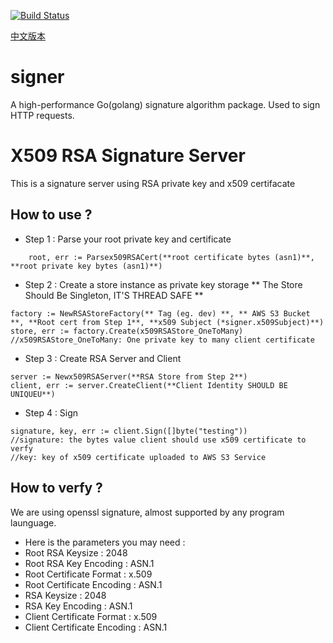 [![Build Status](https://travis-ci.org/FeiniuBus/signer.svg?branch=master)](https://travis-ci.org/FeiniuBus/signer)

[中文版本](https://github.com/FeiniuBus/signer/blob/master/README.zhcn.md)

# signer

A high-performance Go(golang) signature algorithm package. Used to sign HTTP requests.

# X509 RSA Signature Server
This is a signature server using RSA private key and x509 certifacate

## How to use ?
* Step 1 : Parse your root private key and certificate
```
    root, err := Parsex509RSACert(**root certificate bytes (asn1)**, **root private key bytes (asn1)**)
```

* Step 2 : Create a store instance as private key storage
** The Store Should Be Singleton, IT'S THREAD SAFE **
```
factory := NewRSAStoreFactory(** Tag (eg. dev) **, ** AWS S3 Bucket **, **Root cert from Step 1**, **x509 Subject (*signer.x509Subject)**)
store, err := factory.Create(x509RSAStore_OneToMany) //x509RSAStore_OneToMany: One private key to many client certificate 
```

* Step 3 : Create RSA Server and Client
```
server := Newx509RSAServer(**RSA Store from Step 2**)
client, err := server.CreateClient(**Client Identity SHOULD BE UNIQUEU**)
```

* Step 4 : Sign
```
signature, key, err := client.Sign([]byte("testing"))
//signature: the bytes value client should use x509 certificate to verfy
//key: key of x509 certificate uploaded to AWS S3 Service
```

## How to verfy ?
We are using openssl signature, almost supported by any program launguage.

* Here is the parameters you may need :
* Root RSA Keysize : 2048
* Root RSA Key Encoding : ASN.1
* Root Certificate Format : x.509
* Root Certificate Encoding : ASN.1
* RSA Keysize : 2048
* RSA Key Encoding : ASN.1
* Client Certificate Format : x.509
* Client Certificate Encoding : ASN.1
